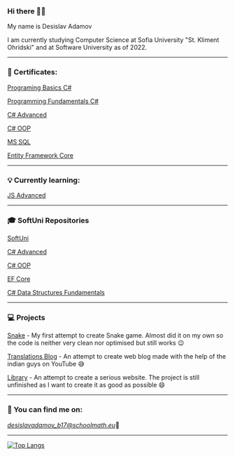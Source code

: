 ### Hi there 👋:slightly_smiling_face:	

My name is Desislav Adamov

I am currently studying Computer Science at Sofia University "St. Kliment Ohridski" and at Software University as of 2022.


---
  ### **📜 Certificates:**
  
  [Programing Basics C#](https://softuni.bg/certificates/details/112114/fdfaa873)
  
  [Programming Fundamentals C#](https://softuni.bg/certificates/details/119968/d26d6ed7)
  
  [C# Advanced](https://softuni.bg/certificates/details/123698/85507805)
  
  [C# OOP](https://softuni.bg/certificates/details/131038/8fbf7dd6)
  
  [MS SQL](https://softuni.bg/certificates/details/134870/38a2b678)
  
  [Entity Framework Core](https://softuni.bg/certificates/details/138360/65f5e8fc)
  
  
  ---
  ### **💡 Currently learning:**
  
  [JS Advanced](https://softuni.bg/modules/76/js-advanced/1362)
  
  
  ---
  ### **🎓 SoftUni Repositories**
  
[SoftUni](https://github.com/DekataBG/SoftUni)

[C# Advanced](https://github.com/DekataBG/SoftUni/tree/master/Advanced)

[C# OOP](https://github.com/DekataBG/SoftUni/tree/master/OOP)

[EF Core](https://github.com/DekataBG/SoftUni/tree/master/DB)

[C# Data Structures Fundamentals](https://github.com/DekataBG/SoftUni/tree/master/Data%20Structures)


---
  ### **💻 Projects**
  
  [Snake](https://github.com/DekataBG/Snake) - My first attempt to create Snake game. Almost did it on my own so the code is neither very clean nor optimised but still works :wink:
  
  [Translations Blog](https://github.com/DekataBG/TranslationsBlog) - An attempt to create web blog made with the help of the indian guys on YouTube :sweat_smile:
  
  [Library](https://github.com/DekataBG/Library) - An attempt to create a serious website. The project is still unfinished as I want to create it as good as possible 	:smile:
  
  
  ---
  ### 💬 You can find me on: 
*desislavadamov_b17@schoolmath.eu*:email:
  
  
  ---
  [![Top Langs](https://github-readme-stats.vercel.app/api/top-langs/?username=dekatabg)](https://github.com/dekatabg/github-readme-stats)
  
  
